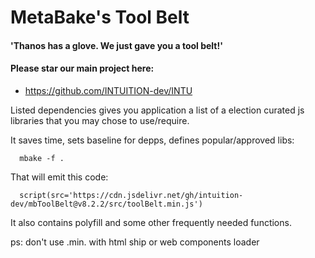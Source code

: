 
# MetaBake's Tool Belt

#### 'Thanos has a glove. We just gave you a tool belt!'

#### Please star our main project here:
- https://github.com/INTUITION-dev/INTU

Listed dependencies gives you application a list of a election curated js libraries that you may chose to use/require.


It saves time, sets baseline for depps, defines popular/approved libs:

      mbake -f .

That will emit this code:

      script(src='https://cdn.jsdelivr.net/gh/intuition-dev/mbToolBelt@v8.2.2/src/toolBelt.min.js')

It also contains polyfill and some other frequently needed functions.

ps: don't use .min. with html ship or web components loader